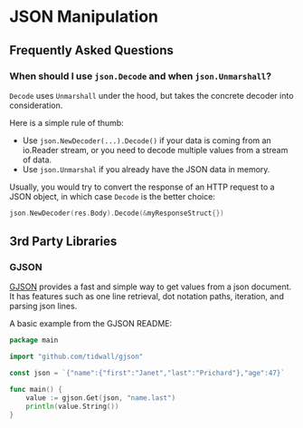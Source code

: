 # JSON Manipulation

## Frequently Asked Questions
### When should I use `json.Decode` and when `json.Unmarshall`?

`Decode` uses `Unmarshall` under the hood, but takes the concrete decoder into consideration. 

Here is a simple rule of thumb:

- Use `json.NewDecoder(...).Decode()` if your data is coming from an io.Reader stream, or you need to decode multiple values from a stream of data.
- Use `json.Unmarshal` if you already have the JSON data in memory.

Usually, you would try to convert the response of an HTTP request to a JSON object, in which case `Decode` is the better choice:

```go
json.NewDecoder(res.Body).Decode(&myResponseStruct{})
```


## 3rd Party Libraries
### GJSON
[GJSON](https://github.com/tidwall/gjson) provides a fast and simple way to get values from a json document. It has features such as one line retrieval, dot notation paths, iteration, and parsing json lines.

A basic example from the GJSON README:

``` go
package main

import "github.com/tidwall/gjson"

const json = `{"name":{"first":"Janet","last":"Prichard"},"age":47}`

func main() {
	value := gjson.Get(json, "name.last")
	println(value.String())
}
```
